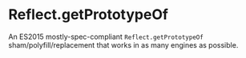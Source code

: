 # Reflect.getPrototypeOf
An ES2015 mostly-spec-compliant `Reflect.getPrototypeOf` sham/polyfill/replacement that works in as many engines as possible.
